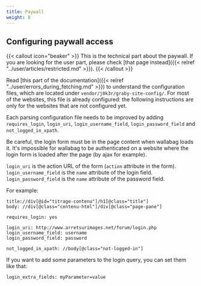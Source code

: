 ```yaml
---
title: Paywall
weight: 8
---
```


## Configuring paywall access


{{< callout icon="beaker" >}}
This is the technical part about the paywall. If you are looking for the user part, please check [that page instead]({{< relref "../user/articles/restricted.md" >}}).
{{< /callout >}}

Read [this part of the documentation]({{< relref "../user/errors_during_fetching.md" >}})
to understand the configuration files, which are located under `vendor/j0k3r/graby-site-config/`. For most of the websites, this file
is already configured: the following instructions are only for the websites that are not configured yet.

Each parsing configuration file needs to be improved by adding
`requires_login`, `login_uri`, `login_username_field`,
`login_password_field` and `not_logged_in_xpath`.

Be careful, the login form must be in the page content when wallabag
loads it. It's impossible for wallabag to be authenticated on a website
where the login form is loaded after the page (by ajax for example).

`login_uri` is the action URL of the form (`action` attribute in the
form). `login_username_field` is the `name` attribute of the login
field. `login_password_field` is the `name` attribute of the password
field.

For example:

```
title://div[@id="titrage-contenu"]/h1[@class="title"]
body: //div[@class="contenu-html"]/div[@class="page-pane"]

requires_login: yes

login_uri: http://www.arretsurimages.net/forum/login.php
login_username_field: username
login_password_field: password

not_logged_in_xpath: //body[@class="not-logged-in"]
```

If you want to add some parameters to the login query, you can set them like that:

```
login_extra_fields: myParameter=value
```
